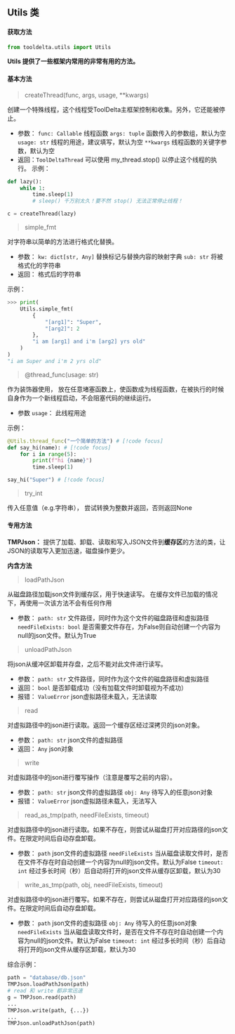 ## Utils 类

#### 获取方法
```python
from tooldelta.utils import Utils
```

**Utils 提供了一些框架内常用的非常有用的方法。**


#### 基本方法

> createThread(func, args, usage, **kwargs)

创建一个特殊线程，这个线程受ToolDelta主框架控制和收集。另外，它还能被停止。
- 参数：
`func: Callable` 线程函数
`args: tuple` 函数传入的参数组，默认为空
`usage: str` 线程的用途，建议填写，默认为空
`**kwargs` 线程函数的关键字参数，默认为空
- 返回：`ToolDeltaThread`
可以使用 my_thread.stop() 以停止这个线程的执行。
示例：
```python
def lazy():
    while 1:
        time.sleep(1)
        # sleep() 千万别太久！要不然 stop() 无法正常停止线程！

c = createThread(lazy)
```

> simple_fmt

对字符串以简单的方法进行格式化替换。
- 参数：
`kw: dict[str, Any]` 替换标记与替换内容的映射字典
`sub: str` 将被格式化的字符串
- 返回：
格式后的字符串

示例：
```python
>>> print(
    Utils.simple_fmt(
        {
            "[arg1]": "Super",
            "[arg2]": 2
        },
        "i am [arg1] and i'm [arg2] yrs old"
    )
)
"i am Super and i'm 2 yrs old"
```

> @thread_func(usage: str)

作为装饰器使用， 放在任意堵塞函数上，使函数成为线程函数，在被执行的时候自身作为一个新线程启动，不会阻塞代码的继续运行。
- 参数 `usage`： 此线程用途

示例：
```python
@Utils.thread_func("一个简单的方法") # [!code focus]
def say_hi(name): # [!code focus]
    for i in range(5):
        print(f"hi {name}")
        time.sleep(1)

say_hi("Super") # [!code focus]
```

> try_int

传入任意值（e.g.字符串）， 尝试转换为整数并返回，否则返回None

#### 专用方法

**TMPJson：** 提供了加载、卸载、读取和写入JSON文件到**缓存区**的方法的类，让JSON的读取写入更加迅速，磁盘操作更少。

**内含方法**

> loadPathJson

从磁盘路径加载json文件到缓存区，用于快速读写。
在缓存文件已加载的情况下，再使用一次该方法不会有任何作用
- 参数：
`path: str` 文件路径，同时作为这个文件的磁盘路径和虚拟路径
`needFileExists: bool` 是否需要文件存在，为False则自动创建一个内容为null的json文件。默认为True

> unloadPathJson

将json从缓冲区卸载并存盘，之后不能对此文件进行读写。
- 参数：
`path: str` 文件路径，同时作为这个文件的磁盘路径和虚拟路径
- 返回：
`bool` 是否卸载成功（没有加载文件时卸载视为不成功）
- 报错：
`ValueError` json虚拟路径未载入，无法读取

> read

对虚拟路径中的json进行读取。返回一个缓存区经过深拷贝的json对象。
- 参数：
`path: str` json文件的虚拟路径
- 返回：
`Any` json对象

> write

对虚拟路径中的json进行覆写操作（注意是覆写之前的内容）。
- 参数：
`path: str` json文件的虚拟路径
`obj: Any` 待写入的任意json对象
- 报错：
`ValueError` json虚拟路径未载入，无法写入

> read_as_tmp(path, needFileExists, timeout)

对虚拟路径中的json进行读取。如果不存在，则尝试从磁盘打开对应路径的json文件。在限定时间后自动存盘卸载。
- 参数：
`path` json文件的虚拟路径
`needFileExists` 当从磁盘读取文件时，是否在文件不存在时自动创建一个内容为null的json文件。默认为False
`timeout: int` 经过多长时间（秒）后自动将打开的json文件从缓存区卸载，默认为30

> write_as_tmp(path, obj, needFileExists, timeout)

对虚拟路径中的json进行覆写。如果不存在，则尝试从磁盘打开对应路径的json文件。在限定时间后自动存盘卸载。
- 参数：
`path` json文件的虚拟路径
`obj: Any` 待写入的任意json对象
`needFileExists` 当从磁盘读取文件时，是否在文件不存在时自动创建一个内容为null的json文件。默认为False
`timeout: int` 经过多长时间（秒）后自动将打开的json文件从缓存区卸载，默认为30

综合示例：
```python
path = "database/db.json"
TMPJson.loadPathJson(path)
# read 和 write 都非常迅速
g = TMPJson.read(path)
...
TMPJson.write(path, {...})
...
TMPJson.unloadPathJson(path)
```